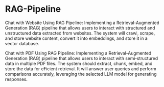 # RAG-Pipeline
Chat with Website Using RAG Pipeline:
Implementing a Retrieval-Augmented Generation (RAG) pipeline that allows users to interact with structured and unstructured data extracted from websites. The system will crawl, scrape, and store website content, convert it into embeddings, and store it in a vector database.

Chat with PDF Using RAG Pipeline:
Implementing a Retrieval-Augmented Generation (RAG) pipeline that allows users to interact with semi-structured data in multiple PDF files. The system should extract, chunk, embed, and store the data for eFicient retrieval. It will answer user queries and perform comparisons accurately, leveraging the selected LLM model for generating responses.

